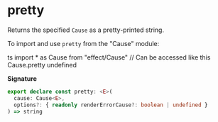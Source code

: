 # pretty

Returns the specified `Cause` as a pretty-printed string.

To import and use `pretty` from the "Cause" module:

ts
import \* as Cause from "effect/Cause"
// Can be accessed like this
Cause.pretty
undefined

**Signature**

```ts
export declare const pretty: <E>(
  cause: Cause<E>,
  options?: { readonly renderErrorCause?: boolean | undefined }
) => string
```
